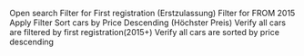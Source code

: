 Open search
Filter for First registration (Erstzulassung)​
Filter for FROM​ 2015
Apply Filter
Sort cars by Price Descending (Höchster Preis​)
Verify all cars are filtered by first registration(2015+​)
Verify all cars are sorted by price descending
